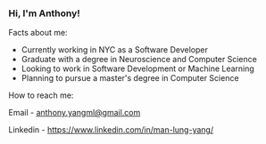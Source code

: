 ### Hi, I'm Anthony!

Facts about me:

- Currently working in NYC as a Software Developer
- Graduate with a degree in Neuroscience and Computer Science
- Looking to work in Software Development or Machine Learning 
- Planning to pursue a master's degree in Computer Science

How to reach me:

Email - anthony.yangml@gmail.com 

Linkedin - https://www.linkedin.com/in/man-lung-yang/


